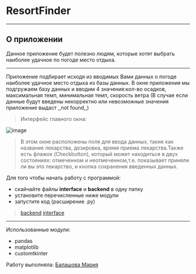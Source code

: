 # ResortFinder
***
## О приложении ##

Данное приложение будет полезно людям, которые хотят выбрать наиболее удачное по погоде место отдыха.

***
Приложение подбирает исходя из вводимых Вами данных о погоде наиболее удачное место отдыха из базы данных.
В окне приложения мы подгружаем базу данных и вводим 4 значения:кол-во осадков, максимальная темп, минимальная темп, скорость ветра
(В случае если данные будут введены некорректно или невозможные значения приложение выдаст ,,not found,,)

>Интерфейс главного окна:

![image](https://sun9-71.userapi.com/impg/_Le7hFgtXk1DK0nVRduYsFHJavmaK-j7R1RyVg/H2wL8LNJcHM.jpg?size=868x656&quality=96&sign=9024cd8b9f58a9f4a986a62037cc8ce0&type=album)


>В этом окне расположены поля для ввода данных, такие как название лекарства, дозировка, время приема лекарства.Также есть флажок (Checkbutton), который может находиться в двух состояниях: отмеченном и неотмеченном,т.е. показывает приняли ли вы это лекарство, и кнопка сохранения введенных данных.

Для того чтобы начать работу с программой:
* скайчайте файлы **interface** и **backend** в одну папку
* установите перечисленные ниже модули
* запустите код (расширение .py)
>[backend](https://github.com/BalashovaMaria/3sem/blob/main/backend.py)
>[interface](https://github.com/BalashovaMaria/3sem/blob/main/interface.py)
***
Использованные модули:
* pandas
* matplotlib
* customtkinter

Работу выполняла: [Балашова Мария](https://github.com/BalashovaMaria)
